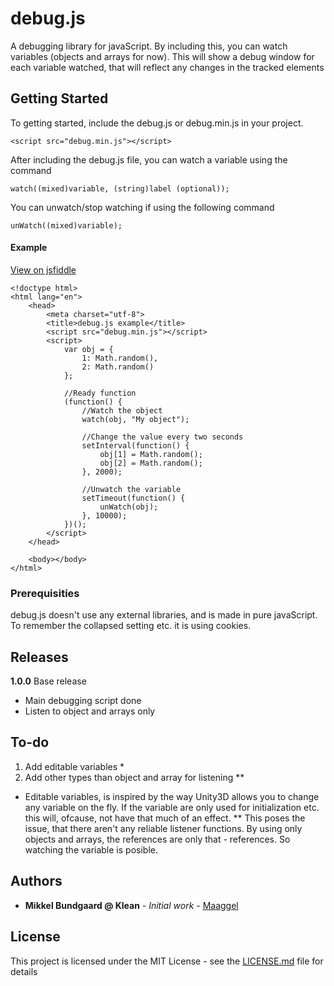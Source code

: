 # debug.js

A debugging library for javaScript.
By including this, you can watch variables (objects and arrays for now).
This will show a debug window for each variable watched, that will reflect any changes in the tracked elements

## Getting Started

To getting started, include the debug.js or debug.min.js in your project.
```
<script src="debug.min.js"></script>
```

After including the debug.js file, you can watch a variable using the command
```
watch((mixed)variable, (string)label (optional));
```

You can unwatch/stop watching if using the following command
```
unWatch((mixed)variable);
```

#### Example
<a href="https://jsfiddle.net/fbdp2bq0/" target="_blank">View on jsfiddle</a>
```
<!doctype html>
<html lang="en">
	<head>
		<meta charset="utf-8">
		<title>debug.js example</title>
		<script src="debug.min.js"></script>
		<script>
			var obj = {
				1: Math.random(),
				2: Math.random()
			};

			//Ready function
			(function() {
				//Watch the object
				watch(obj, "My object");

				//Change the value every two seconds
				setInterval(function() {
					obj[1] = Math.random();
					obj[2] = Math.random();
				}, 2000);

				//Unwatch the variable
				setTimeout(function() {
					unWatch(obj);
				}, 10000);
			})();
		</script>
	</head>

	<body></body>
</html>
```


### Prerequisities

debug.js doesn't use any external libraries, and is made in pure javaScript.
To remember the collapsed setting etc. it is using cookies.

## Releases
<strong>1.0.0</strong> Base release
<ul>
	<li>Main debugging script done</li>
	<li>Listen to object and arrays only</li>
</ul>

## To-do
<ol>
	<li>Add editable variables *</li>
	<li>Add other types than object and array for listening **</li>
</ol>

* Editable variables, is inspired by the way Unity3D allows you to change any variable on the fly. If the variable are only used for initialization etc. this will, ofcause, not have that much of an effect.
** This poses the issue, that there aren't any reliable listener functions. By using only objects and arrays, the references are only that - references. So watching the variable is posible.

## Authors

* **Mikkel Bundgaard @ Klean** - *Initial work* - [Maaggel](https://github.com/maaggel)

## License

This project is licensed under the MIT License - see the [LICENSE.md](LICENSE.md) file for details